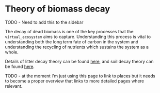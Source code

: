 # Theory of biomass decay

TODO - Need to add this to the sidebar

The decay of dead biomass is one of the key processes that the `virtual_ecosystem` aims
to capture. Understanding this process is vital to understanding both the long term fate
of carbon in the system and understanding the recycling of nutrients which sustains the
system as a whole.

Details of litter decay theory can be found [here](./litter_theory.md), and soil decay
theory can be found [here](./soil_theory.md).

TODO - at the moment I'm just using this page to link to places but it needs to become a
proper overview that links to more detailed pages where relevant.
